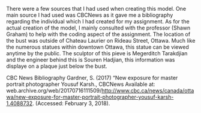 There were a few sources that I had used when creating this model. One main source I had used was CBCNews as it gave me a bibliography regarding the individual which I had created for my assignment. As for the actual creation of the model, I mainly consulted with the professor (Shawn Graham) to help with the coding aspect of the assignment. The location of the bust was outside of Chateau Laurier on Rideau Street, Ottawa. Much like the numerous statues within downtown Ottawa, this statue can be viewed anytime by the public. The sculptor of this pieve is Megerditch Tarakdjian and the engineer behind this is Souren Hadjian, this information was displaye on a plaque just below the bust. 











CBC News Bibliography 
Gardner, S. (2017) “New exposure for master portrait photographer Yousuf Karsh., CBCNews Available at: web.archive.org/web/20170716111509/http://www.cbc.ca/news/canada/ottawa/new-exposure-for-master-portrait-photographer-yousuf-karsh-1.4088732. (Accessed: February 3, 2018).
